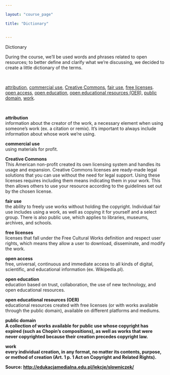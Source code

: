 ```yaml
---

layout: "course_page"

title: "Dictionary"


---
```



<div class="text-center screen-title">
Dictionary
</div>

<div class="screen-content">
  <p>During the course, we’ll be used words and phrases related to open resources; to better define and clarify what we’re discussing, we decided to create a little dictionary of the terms.</p> 
 
 &nbsp;
  
 <p>
  <a class="content-link" href="#uznanie_autorstwa">attribution</a>, 
 <a class="content-link" href="#komercyjne_uzycie">commercial use</a>,  
<a class="content-link" href="#creative_commons">Creative Commons</a>, 
<a class="content-link" href="#dozwolony_uzytek">fair use</a>, 
<a class="content-link" href="#wolne_licencje">free licenses</a>. 
<a class="content-link" href="#open_access">open access</a>, 
<a class="content-link" href="#otwarta_edukacja">open education</a>,  
<a class="content-link" href="#oze">open educational resources (OER)</a>, 
  <a class="content-link" href="#domena_publiczna">public domain</a>, 
<a class="content-link" href="#utwor">work</a>.


 </p> 
 
  &nbsp;
<p><a class="content-link dictionary" name="uznanie_autorstwa"><strong>attribution</strong></a><br/> 
information about the creator of the work, a necessary element when using someone’s work (ex. a citation or remix). It’s important to always include information about whose work we’re using.
</p> 
<p><a class="content-link dictionary" name="komercyjne_uzycie"><strong>commercial use</strong></a><br/> 
using materials for profit.
</p>
 <p><a class="content-link dictionary" name="creative_commons"><strong>Creative Commons</strong></a><br/> 
This American non-profit created its own licensing system and handles its usage and expansion. Creative Commons licenses are ready-made legal solutions that you can use without the need for legal support. Using these licenses requires including them means indicating them in your work. This then allows others to use your resource according to the guidelines set out by the chosen license.
</p>
<p><a class="content-link dictionary" name="dozwolony_uzytek"><strong>fair use</strong></a><br/> 
the ability to freely use works without holding the copyright. Individual fair use includes using a work, as well as copying it for yourself and a select group. There is also public use, which applies to libraries, museums, archives, and schools.
</p>
<p><a class="content-link dictionary" name="wolne_licencje"><strong>free licenses</strong></a><br/> 
licenses that fall under the Free Cultural Works definition and respect user rights, which means they allow a user to download, disseminate, and modify the work.</p>
<p><a class="content-link dictionary" name="open_access"><strong>open access</strong></a><br/> 
free, universal, continuous and immediate access to all kinds of digital, scientific, and educational information (ex. Wikipedia.pl).
</p>
<p><a class="content-link dictionary" name="otwarta_edukacja"><strong>open education</strong></a><br/> 
education based on trust, collaboration, the use of new technology, and open educational resources.
</p>
<p><a class="content-link dictionary" name="oze"><strong>open educational resources (OER)</strong></a><br/> 
educational resources created with free licenses (or with works available through the public domain), available on different platforms and mediums.
</p>
<p><a class="content-link dictionary" name="domena_publiczna"><strong>public domain<public domain/strong></a><br/> 
A collection of works available for public use whose copyright has expired (such as Chopin’s compositions), as well as works that were never copyrighted because their creation precedes copyright law.</p>
 
<p><a class="content-link dictionary" name="utwor"><strong>work</strong></a><br/> 
every individual creation, in any format, no matter its contents, purpose, or method of creation (Art. 1 p. 1 Act on Copyright and Related Rights).</p>

<p class="source">
  Source: <a class="content-link" target="_blank" href="http://edukacjamedialna.edu.pl/lekcje/slowniczek/">http://edukacjamedialna.edu.pl/lekcje/slowniczek/</a>
 </p> 
</div> 
